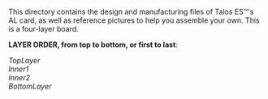 This directory contains the design and manufacturing files of Talos ES™'s AL card, as well as reference pictures to help you assemble your own. This is a four-layer board.<br>
<p>
<b>LAYER ORDER, from top to bottom, or first to last</b>:<br>
  <p>
<i>
TopLayer<br>
Inner1<br>
Inner2<br>
BottomLayer
</i>
